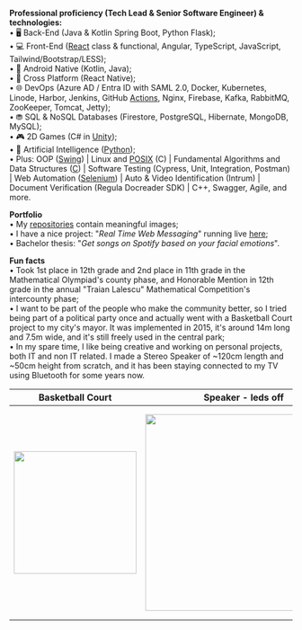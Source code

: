 **Professional proficiency (Tech Lead & Senior Software Engineer) & technologies:**  
• 🖥️ Back-End (Java & Kotlin Spring Boot, Python Flask);  
• 💻 Front-End ([React](https://github.com/DanutGavrus/Real-Time-Web-Messaging-using-React-TS-Firebase-and-Tailwind-CSS) class & functional, Angular, TypeScript, JavaScript, Tailwind/Bootstrap/LESS);  
• 📱 Android Native (Kotlin, Java);  
• 🔁 Cross Platform (React Native);  
• 🌐 DevOps (Azure AD / Entra ID with SAML 2.0, Docker, Kubernetes, Linode, Harbor, Jenkins, GitHub [Actions](https://github.com/DanutGavrus/Real-Time-Web-Messaging-using-React-TS-Firebase-and-Tailwind-CSS/actions), Nginx, Firebase, Kafka, RabbitMQ, ZooKeeper, Tomcat, Jetty);  
• ⛃ SQL & NoSQL Databases (Firestore, PostgreSQL, Hibernate, MongoDB, MySQL);  
• 🎮 2D Games (C# in [Unity](https://github.com/DanutGavrus/7-2D-Mobile-Games-using-CSharp-in-Unity));  
• 🤖 Artificial Intelligence ([Python](https://github.com/DanutGavrus/Get-songs-on-Spotify-based-on-your-facial-emotions));  
• Plus: OOP ([Swing](https://github.com/DanutGavrus/5-Java-GUI-apps-using-Swing)) | Linux and [POSIX](https://github.com/DanutGavrus/3-C-apps-about-POSIX) (C) | Fundamental Algorithms and Data Structures ([C](https://github.com/DanutGavrus/9-C-apps-about-Fundamental-Algorithms-and-Data-Structures)) | Software Testing (Cypress, Unit, Integration, Postman) | Web Automation ([Selenium](https://github.com/DanutGavrus/Web-Scraping-using-Selenium-in-Python)) | Auto & Video Identification (Intrum) | Document Verification (Regula Docreader SDK) | C++, Swagger, Agile, and more.

**Portfolio**  
• My [repositories](https://github.com/DanutGavrus?tab=repositories) contain meaningful images;  
• I have a nice project: "_Real Time Web Messaging_" running live [here](https://live-chat-bde08.firebaseapp.com);  
• Bachelor thesis: "_Get songs on Spotify based on your facial emotions_".

**Fun facts**  
• Took 1st place in 12th grade and 2nd place in 11th grade in the Mathematical Olympiad's county phase, and Honorable Mention in 12th grade in the annual "Traian Lalescu" Mathematical Competition's intercounty phase;  
• I want to be part of the people who make the community better, so I tried being part of a political party once and actually went with a Basketball Court project to my city's mayor. It was implemented in 2015, it's around 14m long and 7.5m wide, and it's still freely used in the central park;  
• In my spare time, I like being creative and working on personal projects, both IT and non IT related. I made a Stereo Speaker of ~120cm length and ~50cm height from scratch, and it has been staying connected to my TV using Bluetooth for some years now.

| Basketball Court | Speaker - leds off  | Speaker - leds on |
| ------------- | ------------- | ------------- |
| <img src="https://user-images.githubusercontent.com/56603839/226368235-6684955b-5061-42e8-b874-36802d75b767.png" width="218"> | <img src="https://user-images.githubusercontent.com/56603839/226370733-23297580-88c2-4f1d-af85-b24763c24828.png" width="350"> | <img src="https://user-images.githubusercontent.com/56603839/226368358-58c7da4f-cc46-4b55-8581-64f12878c730.png" width="375">

